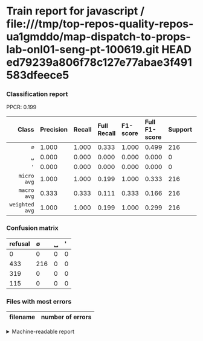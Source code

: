 # Train report for javascript / file:///tmp/top-repos-quality-repos-ua1gmddo/map-dispatch-to-props-lab-onl01-seng-pt-100619.git HEAD ed79239a806f78c127e77abae3f491583dfeece5

### Classification report

PPCR: 0.199

| Class | Precision | Recall | Full Recall | F1-score | Full F1-score | Support | Full Support | PPCR |
|------:|:----------|:-------|:------------|:---------|:---------|:--------|:-------------|:-----|
| `∅` | 1.000| 1.000| 0.333| 1.000| 0.499| 216| 649| 0.333 |
| `␣` | 0.000| 0.000| 0.000| 0.000| 0.000| 0| 319| 0.000 |
| `'` | 0.000| 0.000| 0.000| 0.000| 0.000| 0| 115| 0.000 |
| `micro avg` | 1.000| 1.000| 0.199| 1.000| 0.333| 216| 1083| 0.199 |
| `macro avg` | 0.333| 0.333| 0.111| 0.333| 0.166| 216| 1083| 0.199 |
| `weighted avg` | 1.000| 1.000| 0.199| 1.000| 0.299| 216| 1083| 0.199 |

### Confusion matrix

|refusal|  ∅| ␣| '| 
|:---|:---|:---|:---|
|0 |0 |0 |0 |
|433 |216 |0 |0 |
|319 |0 |0 |0 |
|115 |0 |0 |0 |

### Files with most errors

| filename | number of errors|
|:----:|:-----|

<details>
    <summary>Machine-readable report</summary>
```json
{
  "cl_report": {"\u0027": {"f1-score": 0.0, "precision": 0.0, "recall": 0.0, "support": 0}, "macro avg": {"f1-score": 0.3333333333333333, "precision": 0.3333333333333333, "recall": 0.3333333333333333, "support": 216}, "micro avg": {"f1-score": 1.0, "precision": 1.0, "recall": 1.0, "support": 216}, "weighted avg": {"f1-score": 1.0, "precision": 1.0, "recall": 1.0, "support": 216}, "\u2205": {"f1-score": 1.0, "precision": 1.0, "recall": 1.0, "support": 216}, "\u2423": {"f1-score": 0.0, "precision": 0.0, "recall": 0.0, "support": 0}},
  "cl_report_full": {"\u0027": {"f1-score": 0.0, "precision": 0.0, "recall": 0.0, "support": 115}, "macro avg": {"f1-score": 0.16647398843930636, "precision": 0.3333333333333333, "recall": 0.11093990755007704, "support": 1083}, "micro avg": {"f1-score": 0.3325635103926097, "precision": 1.0, "recall": 0.1994459833795014, "support": 1083}, "weighted avg": {"f1-score": 0.2992842617648472, "precision": 0.5992613111726686, "recall": 0.1994459833795014, "support": 1083}, "\u2205": {"f1-score": 0.49942196531791905, "precision": 1.0, "recall": 0.33281972265023113, "support": 649}, "\u2423": {"f1-score": 0.0, "precision": 0.0, "recall": 0.0, "support": 319}},
  "ppcr": 0.1994459833795014
}
```
</details>
